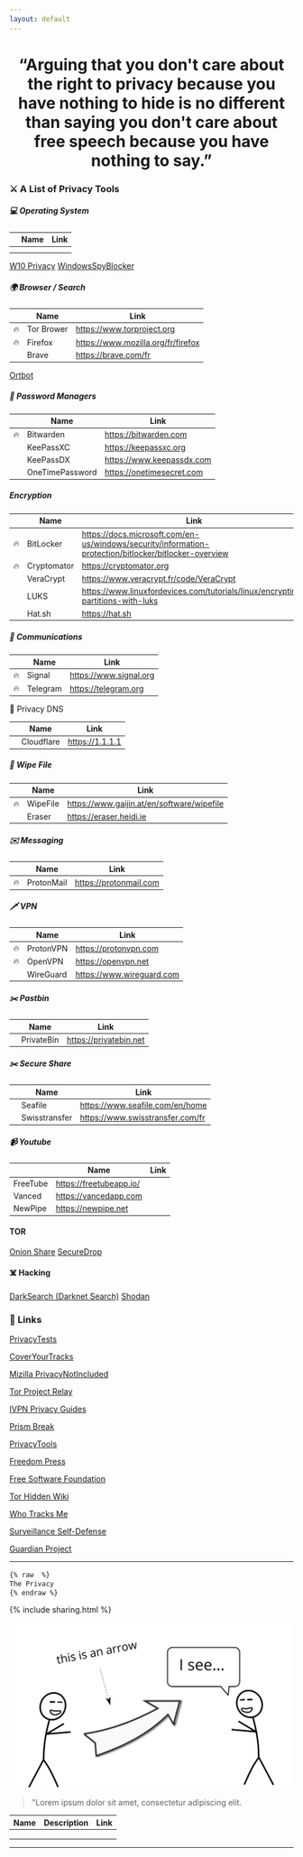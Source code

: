 ```yaml
---
layout: default
---
```


<p align="center">
    <h1 align="center">“Arguing that you don't care about the right to privacy because you have nothing to hide is no different than saying you don't care about free speech because you have nothing to say.”</h1>
</p>

### ⚔️ A List of Privacy Tools

#####  💻 Operating System

|      | Name        | Link |
|------|-------------|------|
|  |  |  |
|  |  |  |

[W10 Privacy](https://www.privacytools.io/operating-systems/#win10)
[WindowsSpyBlocker](https://crazymax.dev/WindowsSpyBlocker/)

##### 🌍 Browser / Search

|      | Name        | Link |
|------|-------------|------|
|🔥| Tor Brower | https://www.torproject.org |
|🔥| Firefox    | https://www.mozilla.org/fr/firefox |
|| Brave      | https://brave.com/fr |

[Ortbot](https://play.google.com/store/apps/details?id=org.torproject.android&hl=en_US&gl=US)

##### 🔑 Password Managers

|      | Name        | Link |
|------|-------------|------|
|🔥| Bitwarden | https://bitwarden.com |
|| KeePassXC | https://keepassxc.org |
|| KeePassDX | https://www.keepassdx.com |
|| OneTimePassword | https://onetimesecret.com |

##### Encryption

|      | Name        | Link |
|------|-------------|------|
|🔥| BitLocker   | https://docs.microsoft.com/en-us/windows/security/information-protection/bitlocker/bitlocker-overview |
|🔥| Cryptomator | https://cryptomator.org |
|| VeraCrypt   | https://www.veracrypt.fr/code/VeraCrypt |
|| LUKS        | https://www.linuxfordevices.com/tutorials/linux/encrypting-partitions-with-luks |
|| Hat.sh      | https://hat.sh |

##### 📡 Communications

|      | Name        | Link |
|------|-------------|------|
|🔥| Signal   | https://www.signal.org |
|🔥| Telegram | https://telegram.org |

📡 Privacy DNS

|      | Name        | Link |
|------|-------------|------|
|| Cloudflare | https://1.1.1.1 |

##### 🧹 Wipe File

|      | Name        | Link |
|------|-------------|------|
|🔥| WipeFile | https://www.gaijin.at/en/software/wipefile |
|| Eraser   | https://eraser.heidi.ie |

##### ✉️ Messaging

|      | Name        | Link |
|------|-------------|------|
|🔥| ProtonMail | https://protonmail.com |

##### 🗡️ VPN

|      | Name        | Link |
|------|-------------|------|
|🔥| ProtonVPN |  https://protonvpn.com |
|🔥| OpenVPN   | https://openvpn.net |
|| WireGuard | https://www.wireguard.com |

##### ✂️ Pastbin

|      | Name        | Link |
|------|-------------|------|
|| PrivateBin | https://privatebin.net |

##### ✂️ Secure Share

|      | Name        | Link |
|------|-------------|------|
|| Seafile | https://www.seafile.com/en/home |
|| Swisstransfer | https://www.swisstransfer.com/fr |

##### 📹 Youtube

|      | Name        | Link |
|------|-------------|------|
| FreeTube | https://freetubeapp.io/ |
| Vanced   | https://vancedapp.com |
| NewPipe  | https://newpipe.net |

#### TOR

[Onion Share](https://onionshare.org/)
[SecureDrop](https://securedrop.org/)

#### ☠️ Hacking

[DarkSearch (Darknet Search)](https://darksearch.io/)
[Shodan](https://www.shodan.io/)


### 📌 Links

[PrivacyTests](https://privacytests.org/)

[CoverYourTracks](https://coveryourtracks.eff.org/)

[Mizilla PrivacyNotIncluded](https://foundation.mozilla.org/fr/privacynotincluded/)

[Tor Project Relay](https://community.torproject.org/relay/)

[IVPN Privacy Guides](https://www.ivpn.net/privacy-guides)

[Prism Break](https://prism-break.org/en/)

[PrivacyTools](https://www.privacytools.io/)

[Freedom Press](https://freedom.press/)

[Free Software Foundation](https://www.fsf.org/)

[Tor Hidden Wiki](https://thehiddenwiki.org/)

[Who Tracks Me](https://whotracks.me/)

[Surveillance Self-Defense](https://ssd.eff.org/)

[Guardian Project](https://guardianproject.github.io/haven/)

<hr>

<pre><code>{% raw  %}
The Privacy
{% endraw %}
</code></pre>

{% include sharing.html %}

<img src="images/hello.svg" alt="sample image">

> "Lorem ipsum dolor sit amet, consectetur adipiscing elit.

| Name | Description | Link |
|------|-------------|------|
|      |             |      |
|      |             |      |
|      |             |      |

<hr>
